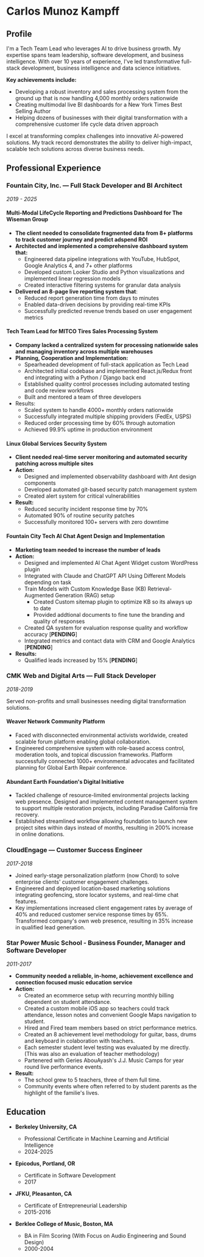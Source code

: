 # Carlos Munoz Kampff

## Profile
I'm a Tech Team Lead who leverages AI to drive business growth. My expertise spans team leadership, software development, and business intelligence. With over 10 years of experience, I've led transformative full-stack development, business intelligence and data science initiatives.

**Key achievements include:**
- Developing a robust inventory and sales processing system from the ground up that is now handling 4,000 monthly orders nationwide
- Creating multimodal live BI dashboards for a New York Times Best Selling Author
- Helping dozens of businesses with their digital transformation with a comprehensive customer life cycle data driven approach

I excel at transforming complex challenges into innovative AI-powered solutions. My track record demonstrates the ability to deliver high-impact, scalable tech solutions across diverse business needs.

## Professional Experience

### Fountain City, Inc. — Full Stack Developer and BI Architect
*2019 - 2025*

#### Multi-Modal LifeCycle Reporting and Predictions Dashboard for The Wiseman Group
- **The client needed to consolidate fragmented data from 8+ platforms to track customer journey and predict adspend ROI**
- **Architected and implemented a comprehensive dashboard system that:**
  - Engineered data pipeline integrations with YouTube, HubSpot, Google Analytics 4, and 7+ other platforms
  - Developed custom Looker Studio and Python visualizations and implemented linear regression models
  - Created interactive filtering systems for granular data analysis
- **Delivered an 8-page live reporting system that**:
  - Reduced report generation time from days to minutes
  - Enabled data-driven decisions by providing real-time KPIs
  - Successfully predicted revenue trends based on user engagement metrics

#### Tech Team Lead for MITCO Tires Sales Processing System
- **Company lacked a centralized system for processing nationwide sales and managing inventory across multiple warehouses**
- **Planning, Cooperation and Implementation:**
  - Spearheaded development of full-stack application as Tech Lead
  - Architected initial codebase and implemented React.js/Redux front end integrating with a Python / Django back end
  - Established quality control processes including automated testing and code review workflows
  - Built and mentored a team of three developers
- Results:
  - Scaled system to handle 4000+ monthly orders nationwide
  - Successfully integrated multiple shipping providers (FedEx, USPS)
  - Reduced order processing time by 60% through automation
  - Achieved 99.9% uptime in production environment

#### Linux Global Services Security System
- **Client needed real-time server monitoring and automated security patching across multiple sites**
- **Action:**
  - Designed and implemented observability dashboard with Ant design components
  - Developed automated git-based security patch management system
  - Created alert system for critical vulnerabilities
- **Result:**
  - Reduced security incident response time by 70%
  - Automated 90% of routine security patches
  - Successfully monitored 100+ servers with zero downtime
 
#### Fountain City Tech AI Chat Agent Design and Implementation
- **Marketing team needed to increase the number of leads**
- **Action:**
  - Designed and implemented AI Chat Agent Widget custom WordPress plugin
  - Integrated with Claude and ChatGPT API Using Different Models depending on task
  - Train Models with Custom Knowledge Base (KB) Retrieval-Augmented Generation (RAG) setup
    - Created Custom sitemap plugin to optimize KB so its always up to date
    - Provided addtional documents to fine tune the branding and quality of responses
  - Created QA system for evaluation response quality and workflow accuracy [**PENDING**]
  - Integrated metrics and contact data with CRM and Google Analytics [**PENDING**]
 - **Results:**
   - Qualified leads increased by 15% [**PENDING**]

### CMK Web and Digital Arts — Full Stack Developer
*2018-2019*

Served non-profits and small businesses needing digital transformation solutions. 

#### Weaver Network Community Platform
- Faced with disconnected environmental activists worldwide, created scalable forum platform enabling global collaboration. 
- Engineered comprehensive system with role-based access control, moderation tools, and topical discussion frameworks. Platform successfully connected 1000+ environmental advocates and facilitated planning for Global Earth Repair conference.

#### Abundant Earth Foundation's Digital Initiative
- Tackled challenge of resource-limited environmental projects lacking web presence. Designed and implemented content management system to support multiple restoration projects, including Paradise California fire recovery. 
- Established streamlined workflow allowing foundation to launch new project sites within days instead of months, resulting in 200% increase in online donations.

### CloudEngage — Customer Success Engineer
*2017-2018*

- Joined early-stage personalization platform (now Chord) to solve enterprise clients' customer engagement challenges. 
- Engineered and deployed location-based marketing solutions integrating geofencing, store locator systems, and real-time chat features. 
- Key implementations increased client engagement rates by average of 40% and reduced customer service response times by 65%. Transformed company's own web presence, resulting in 35% increase in qualified lead generation.

### Star Power Music School - Business Founder, Manager and Software Developer
*2011-2017*
- **Community needed a reliable, in-home, achievement excellence and connection focused music education service**
- **Action:**
  - Created an ecommerce setup with recurring monthly billing dependent on student attendance.
  - Created a custom mobile iOS app so teachers could track attendance, lesson notes and convenient Google Maps navigation to student.
  - Hired and Fired team members based on strict performance metrics.
  - Created an 8 achievement level methodology for guitar, bass, drums and keyboard in colaboration with teachers.
  - Each semester student level testing was evaluated by me directly. (This was also an evaluation of teacher methodology)
  - Partenered with Geries AbouAyash's J.J. Music Camps for year round live performance events.
- **Result:**
  - The school grew to 5 teachers, three of them full time.
  - Community events where often referred to by student parents as the highlight of the familie's lives.

## Education

- **Berkeley University, CA**
  - Professional Certificate in Machine Learning and Artificial Intelligence
  - 2024-2025

- **Epicodus, Portland, OR**
  - Certificate in Software Development
  - 2017

- **JFKU, Pleasanton, CA**
  - Certificate of Entrepreneurial Leadership
  - 2015-2016

- **Berklee College of Music, Boston, MA**
  - BA in Film Scoring (With Focus on Audio Engineering and Sound Design)
  - 2000-2004
